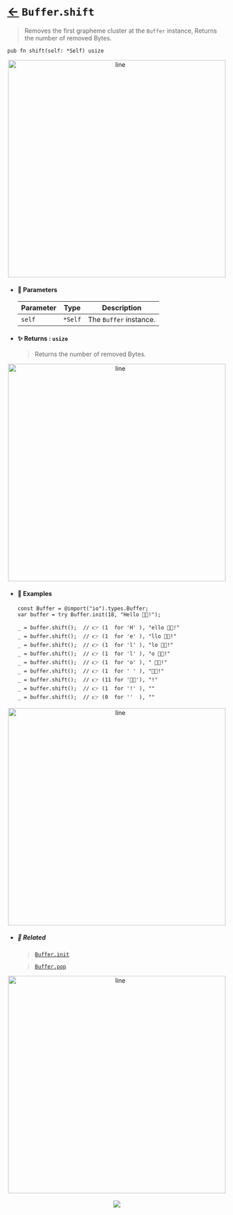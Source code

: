 # [←](../Buffer.md) `Buffer`.`shift`

> Removes the first grapheme cluster at the `Buffer` instance, Returns the number of removed Bytes.

```zig
pub fn shift(self: *Self) usize
```


<div align="center">
<img src="https://raw.githubusercontent.com/maysara-elshewehy/io-bench/refs/heads/main/dist/img/md/line.png" alt="line" style="width:500px;"/>
</div>

- #### 🧩 Parameters

    | Parameter | Type    | Description            |
    | --------- | ------- | ---------------------- |
    | `self`    | `*Self` | The `Buffer` instance. |

- #### ✨ Returns : `usize`

    > Returns the number of removed Bytes.

<div align="center">
<img src="https://raw.githubusercontent.com/maysara-elshewehy/io-bench/refs/heads/main/dist/img/md/line.png" alt="line" style="width:500px;"/>
</div>

- #### 🧪 Examples

    ```zig
    const Buffer = @import("io").types.Buffer;
    var buffer = try Buffer.init(18, "Hello 👨‍🏭!");
    ```

    ```zig
    _ = buffer.shift();  // 👉 (1  for 'H' ), "ello 👨‍🏭!"
    _ = buffer.shift();  // 👉 (1  for 'e' ), "llo 👨‍🏭!"
    _ = buffer.shift();  // 👉 (1  for 'l' ), "lo 👨‍🏭!"
    _ = buffer.shift();  // 👉 (1  for 'l' ), "o 👨‍🏭!"
    _ = buffer.shift();  // 👉 (1  for 'o' ), " 👨‍🏭!"
    _ = buffer.shift();  // 👉 (1  for ' ' ), "👨‍🏭!"
    _ = buffer.shift();  // 👉 (11 for '👨‍🏭'), "!"
    _ = buffer.shift();  // 👉 (1  for '!' ), ""
    _ = buffer.shift();  // 👉 (0  for ''  ), ""
    ```

<div align="center">
<img src="https://raw.githubusercontent.com/maysara-elshewehy/io-bench/refs/heads/main/dist/img/md/line.png" alt="line" style="width:500px;"/>
</div>

- ##### 🔗 Related

  > [`Buffer.init`](./init.md)

  > [`Buffer.pop`](./pop.md)

<div align="center">
<img src="https://raw.githubusercontent.com/maysara-elshewehy/io-bench/refs/heads/main/dist/img/md/line.png" alt="line" style="width:500px;"/>
</div>

<div align="center"><br>
<a href="https://github.com/maysara-elshewehy"> <img src="https://img.shields.io/badge/Made with ❤️ by-Maysara-orange"/> </a>
</div>